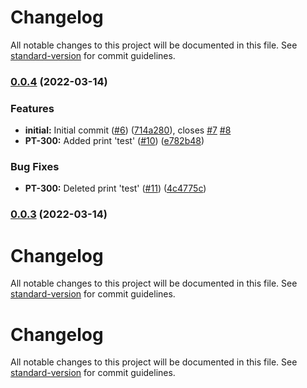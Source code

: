 # Changelog

All notable changes to this project will be documented in this file. See [standard-version](https://github.com/conventional-changelog/standard-version) for commit guidelines.

### [0.0.4](https://github.com/WhiteshadowYS/base_project/compare/v0.0.3...v0.0.4) (2022-03-14)


### Features

* **initial:** Initial commit ([#6](https://github.com/WhiteshadowYS/base_project/issues/6)) ([714a280](https://github.com/WhiteshadowYS/base_project/commit/714a2806e38c25f28a32da9569fc3531774d4e0e)), closes [#7](https://github.com/WhiteshadowYS/base_project/issues/7) [#8](https://github.com/WhiteshadowYS/base_project/issues/8)
* **PT-300:** Added print 'test' ([#10](https://github.com/WhiteshadowYS/base_project/issues/10)) ([e782b48](https://github.com/WhiteshadowYS/base_project/commit/e782b48cb2127cefd9febded8190ed6a70e05005))


### Bug Fixes

* **PT-300:** Deleted print 'test' ([#11](https://github.com/WhiteshadowYS/base_project/issues/11)) ([4c4775c](https://github.com/WhiteshadowYS/base_project/commit/4c4775c51ca7f1747caf7771aa3940c7e53e89d4))

### [0.0.3](https://github.com/WhiteshadowYS/base_project/compare/v0.13.3...v0.0.3) (2022-03-14)

# Changelog

All notable changes to this project will be documented in this file. See [standard-version](https://github.com/conventional-changelog/standard-version) for commit guidelines.


# Changelog

All notable changes to this project will be documented in this file. See [standard-version](https://github.com/conventional-changelog/standard-version) for commit guidelines.
